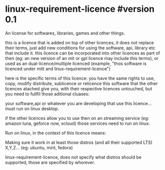 # linux-requirement-licence  #version 0.1


An license for softwares, libraries, games and other things.

this is a licence that is added on top of other licences, it does not replace their terms, just add new conditions for using the software, api, library etc that include it.
this licence can be incorporated into other licences as part of then (eg: an new version of an mit or gpl licence may include this terms),  or used as an dual-licence/multiple licenced (example, "thos software is licenced under mitt and linux-requirement-licence")

here is the specific terms of this licence:
you have the same rights to use, copy, modify distribute, sublicence or relicence this software that the other licences atached give you, with their respective licences untouched, but you need to fullfil those aditional cluases:

your software,api or whatever you are developing that use this licence... must run on linux desktop.

if the other licences allow you to use then on an streaming service (eg: amazon luna, geforce now, xcloud) those services need to run on linux.

Run on linux, in the context of this licence means:

Making sure it work in at least those distros (and all their supported LTS)
X,Y,Z...
(eg: ubuntu, mint, fedora)

linux-requirement-licence, does not specify what distros should be supported, those are specified by whorever.
